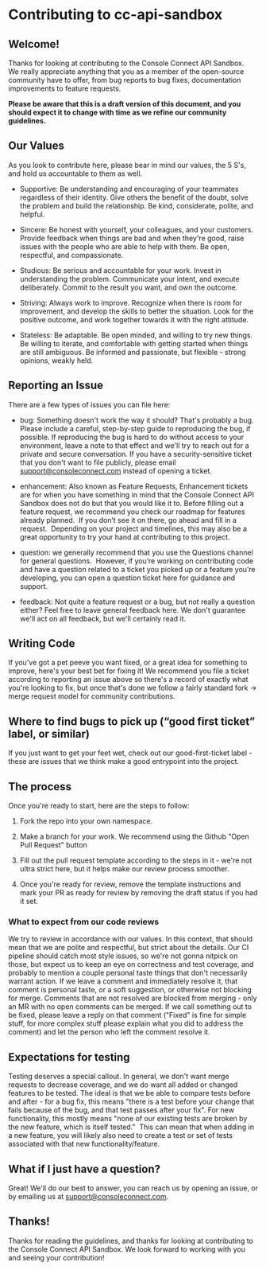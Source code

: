 <!--
   Copyright 2024 Console Connect

   Licensed under the Apache License, Version 2.0 (the "License");
   you may not use this file except in compliance with the License.
   You may obtain a copy of the License at

       http://www.apache.org/licenses/LICENSE-2.0

   Unless required by applicable law or agreed to in writing, software
   distributed under the License is distributed on an "AS IS" BASIS,
   WITHOUT WARRANTIES OR CONDITIONS OF ANY KIND, either express or implied.
   See the License for the specific language governing permissions and
   limitations under the License.
-->

# Contributing to cc-api-sandbox

## Welcome!

Thanks for looking at contributing to the Console Connect API Sandbox.  We really appreciate anything that you as a member of the open-source community have to offer, from bug reports to bug fixes, documentation improvements to feature requests.

**Please be aware that this is a draft version of this document, and you should expect it to change with time as we refine our community guidelines.**

## Our Values

As you look to contribute here, please bear in mind our values, the 5 S's, and hold us accountable to them as well.

- Supportive: Be understanding and encouraging of your teammates regardless of their identity. Give others the benefit of the doubt, solve the problem and build the relationship. Be kind, considerate, polite, and helpful.

- Sincere: Be honest with yourself, your colleagues, and your customers. Provide feedback when things are bad and when they're good, raise issues with the people who are able to help with them. Be open, respectful, and compassionate.

- Studious: Be serious and accountable for your work. Invest in understanding the problem. Communicate your intent, and execute deliberately. Commit to the result you want, and own the outcome.

- Striving: Always work to improve. Recognize when there is room for improvement, and develop the skills to better the situation. Look for the positive outcome, and work together towards it with the right attitude.

- Stateless: Be adaptable. Be open minded, and willing to try new things. Be willing to iterate, and comfortable with getting started when things are still ambiguous. Be informed and passionate, but flexible - strong opinions, weakly held.

## Reporting an Issue

There are a few types of issues you can file here:

- bug: Something doesn't work the way it should? That's probably a bug. Please include a careful, step-by-step guide to reproducing the bug, if possible. If reproducing the bug is hard to do without access to your environment, leave a note to that effect and we'll try to reach out for a private and secure conversation. If you have a security-sensitive ticket that you don't want to file publicly, please email [support@consoleconnect.com](mailto:support@consoleconnect.com) instead of opening a ticket.

- enhancement: Also known as Feature Requests, Enhancement tickets are for when you have something in mind that the Console Connect API Sandbox does not do but that you would like it to. Before filling out a feature request, we recommend you check our roadmap for features already planned.  If you don’t see it on there, go ahead and fill in a request.  Depending on your project and timelines, this may also be a great opportunity to try your hand at contributing to this project.

- question: we generally recommend that you use the Questions channel for general questions.  However, if you’re working on contributing code and have a question related to a ticket you picked up or a feature you’re developing, you can open a question ticket here for guidance and support.

- feedback: Not quite a feature request or a bug, but not really a question either? Feel free to leave general feedback here. We don't guarantee we'll act on all feedback, but we'll certainly read it.

## Writing Code

If you've got a pet peeve you want fixed, or a great idea for something to improve, here's your best bet for fixing it! We recommend you file a ticket according to reporting an issue above so there's a record of exactly what you're looking to fix, but once that's done we follow a fairly standard fork -> merge request model for community contributions.

## Where to find bugs to pick up (“good first ticket” label, or similar)

If you just want to get your feet wet, check out our good-first-ticket label - these are issues that we think make a good entrypoint into the project.

## The process

Once you're ready to start, here are the steps to follow:

1. Fork the repo into your own namespace.

2. Make a branch for your work. We recommend using the Github "Open Pull Request" button

3. Fill out the pull request template according to the steps in it - we're not ultra strict here, but it helps make our review process smoother.

4. Once you're ready for review, remove the template instructions and mark your PR as ready for review by removing the draft status if you had it set.

### What to expect from our code reviews

We try to review in accordance with our values. In this context, that should mean that we are polite and respectful, but strict about the details. Our CI pipeline should catch most style issues, so we're not gonna nitpick on those, but expect us to keep an eye on correctness and test coverage, and probably to mention a couple personal taste things that don't necessarily warrant action. If we leave a comment and immediately resolve it, that comment is personal taste, or a soft suggestion, or otherwise not blocking for merge. Comments that are not resolved are blocked from merging - only an MR with no open comments can be merged. If we call something out to be fixed, please leave a reply on that comment ("Fixed" is fine for simple stuff, for more complex stuff please explain what you did to address the comment) and let the person who left the comment resolve it.

## Expectations for testing

Testing deserves a special callout. In general, we don't want merge requests to decrease coverage, and we do want all added or changed features to be tested. The ideal is that we be able to compare tests before and after - for a bug fix, this means "there is a test before your change that fails because of the bug, and that test passes after your fix". For new functionality, this mostly means "none of our existing tests are broken by the new feature, which is itself tested."  This can mean that when adding in a new feature, you will likely also need to create a test or set of tests associated with that new functionality/feature.

## What if I just have a question?

Great! We'll do our best to answer, you can reach us by opening an issue, or by emailing us at [support@consoleconnect.com](mailto:support@consoleconnect.com).

## Thanks!

Thanks for reading the guidelines, and thanks for looking at contributing to the Console Connect API Sandbox. We look forward to working with you and seeing your contribution!
